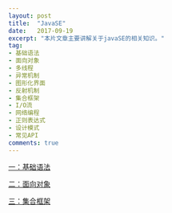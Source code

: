 ```yaml
---
layout: post
title:  "JavaSE"
date:   2017-09-19
excerpt: "本片文章主要讲解关于javaSE的相关知识。"
tag:
- 基础语法
- 面向对象
- 多线程
- 异常机制
- 图形化界面
- 反射机制
- 集合框架
- I/O流
- 网络编程
- 正则表达式
- 设计模式
- 常见API
comments: true
---
```

[一：基础语法](../javaSE/basic-grammer.html)

[二：面向对象](../javaSE/object-oriented.html)

[三：集合框架](../javaSE/collection-framework.html)
